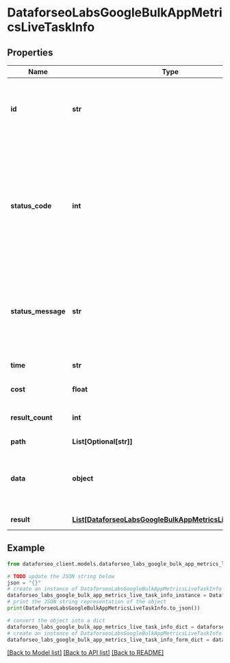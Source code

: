 # DataforseoLabsGoogleBulkAppMetricsLiveTaskInfo


## Properties

Name | Type | Description | Notes
------------ | ------------- | ------------- | -------------
**id** | **str** | task identifier unique task identifier in our system in the UUID format | [optional] 
**status_code** | **int** | status code of the task generated by DataForSEO, can be within the following range: 10000-60000 you can find the full list of the response codes here | [optional] 
**status_message** | **str** | informational message of the task you can find the full list of general informational messages here | [optional] 
**time** | **str** | execution time, seconds | [optional] 
**cost** | **float** | total tasks cost, USD | [optional] 
**result_count** | **int** | number of elements in the result array | [optional] 
**path** | **List[Optional[str]]** | URL path | [optional] 
**data** | **object** | contains the same parameters that you specified in the POST request | [optional] 
**result** | [**List[DataforseoLabsGoogleBulkAppMetricsLiveResultInfo]**](DataforseoLabsGoogleBulkAppMetricsLiveResultInfo.md) | array of results | [optional] 

## Example

```python
from dataforseo_client.models.dataforseo_labs_google_bulk_app_metrics_live_task_info import DataforseoLabsGoogleBulkAppMetricsLiveTaskInfo

# TODO update the JSON string below
json = "{}"
# create an instance of DataforseoLabsGoogleBulkAppMetricsLiveTaskInfo from a JSON string
dataforseo_labs_google_bulk_app_metrics_live_task_info_instance = DataforseoLabsGoogleBulkAppMetricsLiveTaskInfo.from_json(json)
# print the JSON string representation of the object
print(DataforseoLabsGoogleBulkAppMetricsLiveTaskInfo.to_json())

# convert the object into a dict
dataforseo_labs_google_bulk_app_metrics_live_task_info_dict = dataforseo_labs_google_bulk_app_metrics_live_task_info_instance.to_dict()
# create an instance of DataforseoLabsGoogleBulkAppMetricsLiveTaskInfo from a dict
dataforseo_labs_google_bulk_app_metrics_live_task_info_form_dict = dataforseo_labs_google_bulk_app_metrics_live_task_info.from_dict(dataforseo_labs_google_bulk_app_metrics_live_task_info_dict)
```
[[Back to Model list]](../README.md#documentation-for-models) [[Back to API list]](../README.md#documentation-for-api-endpoints) [[Back to README]](../README.md)



